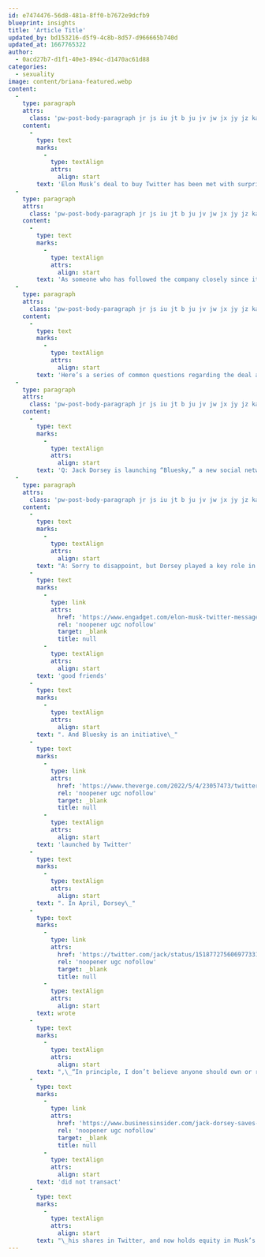 ```yaml
---
id: e7474476-56d8-481a-8ff0-b7672e9dcfb9
blueprint: insights
title: 'Article Title'
updated_by: bd153216-d5f9-4c8b-8d57-d966665b740d
updated_at: 1667765322
author:
  - 0acd27b7-d1f1-40e3-894c-d1470ac61d88
categories:
  - sexuality
image: content/briana-featured.webp
content:
  -
    type: paragraph
    attrs:
      class: 'pw-post-body-paragraph jr js iu jt b ju jv jw jx jy jz ka kb kc kd ke kf kg kh ki kj kk kl km kn ko hz gh'
    content:
      -
        type: text
        marks:
          -
            type: textAlign
            attrs:
              align: start
        text: 'Elon Musk’s deal to buy Twitter has been met with surprise, derision, and gnashing of teeth — and an overwhelming amount of well-intentioned but poorly-informed commentary and analysis.'
  -
    type: paragraph
    attrs:
      class: 'pw-post-body-paragraph jr js iu jt b ju jv jw jx jy jz ka kb kc kd ke kf kg kh ki kj kk kl km kn ko hz gh'
    content:
      -
        type: text
        marks:
          -
            type: textAlign
            attrs:
              align: start
        text: 'As someone who has followed the company closely since its inception and has had a chance to talk in depth about technical topics with Jack Dorsey and the company’s other founders over the years, I have a different view.'
  -
    type: paragraph
    attrs:
      class: 'pw-post-body-paragraph jr js iu jt b ju jv jw jx jy jz ka kb kc kd ke kf kg kh ki kj kk kl km kn ko hz gh'
    content:
      -
        type: text
        marks:
          -
            type: textAlign
            attrs:
              align: start
        text: 'Here’s a series of common questions regarding the deal and the relationship between Dorsey and Musk about which I see the most errors and misconceptions.'
  -
    type: paragraph
    attrs:
      class: 'pw-post-body-paragraph jr js iu jt b ju jv jw jx jy jz ka kb kc kd ke kf kg kh ki kj kk kl km kn ko hz gh'
    content:
      -
        type: text
        marks:
          -
            type: textAlign
            attrs:
              align: start
        text: 'Q: Jack Dorsey is launching “Bluesky,” a new social network to compete with Twitter. I’ll just join that instead!'
  -
    type: paragraph
    attrs:
      class: 'pw-post-body-paragraph jr js iu jt b ju jv jw jx jy jz ka kb kc kd ke kf kg kh ki kj kk kl km kn ko hz gh'
    content:
      -
        type: text
        marks:
          -
            type: textAlign
            attrs:
              align: start
        text: "A: Sorry to disappoint, but Dorsey played a key role in Musk’s deal to take Twitter private. The two are\_"
      -
        type: text
        marks:
          -
            type: link
            attrs:
              href: 'https://www.engadget.com/elon-musk-twitter-messages-jack-dorsey-parag-agrawal-000254423.html'
              rel: 'noopener ugc nofollow'
              target: _blank
              title: null
          -
            type: textAlign
            attrs:
              align: start
        text: 'good friends'
      -
        type: text
        marks:
          -
            type: textAlign
            attrs:
              align: start
        text: ". And Bluesky is an initiative\_"
      -
        type: text
        marks:
          -
            type: link
            attrs:
              href: 'https://www.theverge.com/2022/5/4/23057473/twitter-bluesky-adx-release-open-source-decentralized-social-network'
              rel: 'noopener ugc nofollow'
              target: _blank
              title: null
          -
            type: textAlign
            attrs:
              align: start
        text: 'launched by Twitter'
      -
        type: text
        marks:
          -
            type: textAlign
            attrs:
              align: start
        text: ". In April, Dorsey\_"
      -
        type: text
        marks:
          -
            type: link
            attrs:
              href: 'https://twitter.com/jack/status/1518772756069773313?s=20&t=fSjGmHCcYMYa-KBpgeb7qA'
              rel: 'noopener ugc nofollow'
              target: _blank
              title: null
          -
            type: textAlign
            attrs:
              align: start
        text: wrote
      -
        type: text
        marks:
          -
            type: textAlign
            attrs:
              align: start
        text: ",\_“In principle, I don’t believe anyone should own or run Twitter. It wants to be a public good at a protocol level, not a company. Solving for the problem of it being a company however, Elon is the singular solution I trust. I trust his mission to extend the light of consciousness.” [Update: Dorsey\_"
      -
        type: text
        marks:
          -
            type: link
            attrs:
              href: 'https://www.businessinsider.com/jack-dorsey-saves-elon-musk-1billion-rolling-over-twitter-shares-2022-10?scrolltoken=rvcvwEHG-MoLqYqz97gqf6glMp4JdBmbPBkOG8TIjH2j3fNfO7MNSFEMV2XrqVS--RB_BD6yGYjupK8qebihD7SGx1GUav1cL_6vWEPLPHSY-xOeLNSPc-nO5nguPc1xjrWkscVjVUTMhk76SgF4CSJMtOpVcN9TQDafxhph0IYPliPuujNvXMQTPJsNVSTe2hE6_U4Fyp4eax9tvC0V5BmNVt9XfS7Nz1N20Q.eyJraWQiOiIyIn0'
              rel: 'noopener ugc nofollow'
              target: _blank
              title: null
          -
            type: textAlign
            attrs:
              align: start
        text: 'did not transact'
      -
        type: text
        marks:
          -
            type: textAlign
            attrs:
              align: start
        text: "\_his shares in Twitter, and now holds equity in Musk’s venture.]"
---
```

